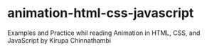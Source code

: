# animation-html-css-javascript
Examples and Practice whil reading Animation in HTML, CSS, and JavaScript by Kirupa Chinnathambi
